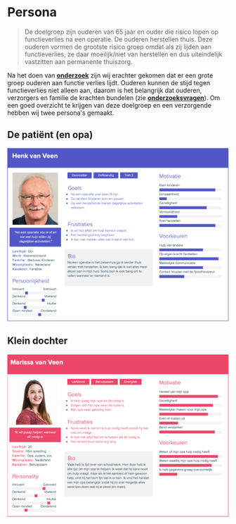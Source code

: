 # Persona

> De doelgroep zijn ouderen van 65 jaar en ouder die risico lopen op functieverlies na een operatie. De ouderen herstellen thuis. Deze ouderen vormen de grootste risico groep omdat als zij lijden aan functieverlies, ze daar moeilijk/niet van herstellen en dus uiteindelijk vastzitten aan permanente thuiszorg.

Na het doen van [**onderzoek**](../onderzoeksvragen/ontstaan-functieverlies.md) zijn wij erachter gekomen dat er een grote groep ouderen aan functie verlies lijdt. Ouderen kunnen de stijd tegen functieverlies niet alleen aan, daarom is het belangrijk dat ouderen, verzorgers en familie de krachten bundelen \(zie [**onderzoeksvragen**](../onderzoeksvragen/motiverende-rol.md)\). Om een goed overzicht te krijgen van deze doelgroep en een verzorgende hebben wij twee persona's gemaakt. 

## De patiënt \(en opa\)

![](../../.gitbook/assets/schermafbeelding-2019-01-14-om-11.13.40.png)

## Klein dochter

![](../../.gitbook/assets/schermafbeelding-2019-01-14-om-11.13.45.png)

